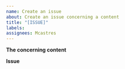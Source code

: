 ```yaml
---
name: Create an issue
about: Create an issue concerning a content
title: "[ISSUE]"
labels:
assignees: Mcastres
---
```


**The concerning content**
<!--
Hello 👋 Thank you for submitting a topic.

Before you start, please make sure your issue is understandable and reproducible.
To make your issue readable make sure you use valid Markdown syntax.

Please explain which tutorial has an issue.
-->

**Issue**
<!--
Describe the issue
-->
